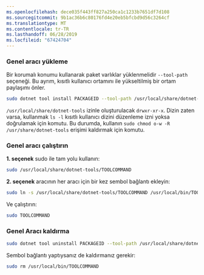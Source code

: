 ```yaml
---
ms.openlocfilehash: dece035f443ff827a250ca1c1233b7651df7d108
ms.sourcegitcommit: 9b1ac36b6c80176fd4e20eb5bfcbd9d56c3264cf
ms.translationtype: MT
ms.contentlocale: tr-TR
ms.lasthandoff: 06/28/2019
ms.locfileid: "67424704"
---
```

### <a name="install-the-global-tool"></a>Genel aracı yükleme

Bir korumalı konumu kullanarak paket varlıklar yüklenmelidir `--tool-path` seçeneği. Bu ayrım, kısıtlı kullanıcı ortamını ile yükseltilmiş bir ortam paylaşımı önler.

```bash
sudo dotnet tool install PACKAGEID --tool-path /usr/local/share/dotnet-tools
```

`/usr/local/share/dotnet-tools` izinle oluşturulacak `drwxr-xr-x`. Dizin zaten varsa, kullanmak `ls -l` kısıtlı kullanıcı dizini düzenleme izni yoksa doğrulamak için komutu. Bu durumda, kullanın `sudo chmod o-w -R /usr/share/dotnet-tools` erişimi kaldırmak için komutu.

### <a name="run-the-global-tool"></a>Genel aracı çalıştırın

**1. seçenek** sudo ile tam yolu kullanın:

```bash
sudo /usr/local/share/dotnet-tools/TOOLCOMMAND
```

**2. seçenek** aracının her aracı için bir kez sembol bağlantı ekleyin:

```bash
sudo ln -s /usr/local/share/dotnet-tools/TOOLCOMMAND /usr/local/bin/TOOLCOMMAND
```

Ve çalıştırın:

```bash
sudo TOOLCOMMAND
```

### <a name="uninstall-the-global-tool"></a>Genel Aracı kaldırma

```bash
sudo dotnet tool uninstall PACKAGEID --tool-path /usr/local/share/dotnet-tools
```

Sembol bağlantı yaptıysanız de kaldırmanız gerekir:

```bash
sudo rm /usr/local/bin/TOOLCOMMAND
```
